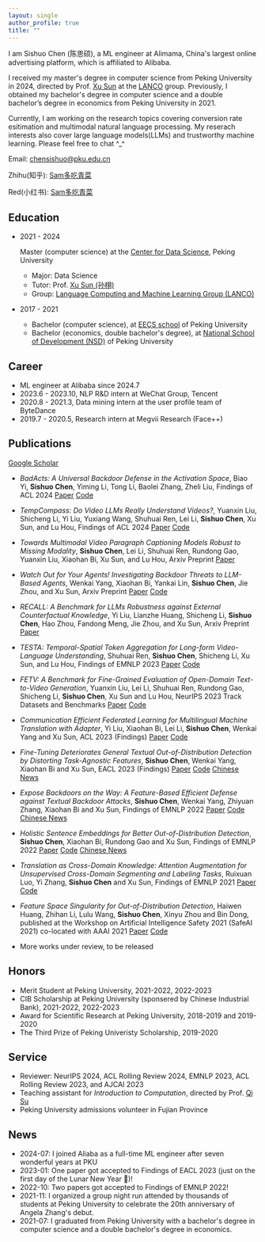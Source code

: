 ```yaml
---
layout: single
author_profile: true
title: ""
---
```


I am Sishuo Chen (陈思硕), a ML engineer at Alimama, China's largest online advertising platform, which is affiliated to Alibaba. 

I received my master's degree in computer science from Peking University in 2024, directed by Prof. [Xu Sun](https://xusun26.github.io/) at the [LANCO](https://lancopku.github.io/) group. 
Previously, I obtained my bachelor's degree in computer science and a double bachelor’s degree in economics from Peking University in 2021.

Currently, I am working on the research topics covering conversion rate esitimation and multimodal natural language processing.
My reserach interests also cover large language models(LLMs) and trustworthy machine learning.
Please feel free to chat ^_^

Email: [chensishuo@pku.edu.cn](mailto:chensishuo@pku.edu.cn)

Zhihu(知乎): [Sam多吃青菜](https://www.zhihu.com/people/journey-17-51/columns)

Red(小红书): [Sam多吃青菜](https://www.xiaohongshu.com/user/profile/5b40a80311be103d7c8cfa08?xhsshare=CopyLink&appuid=5b40a80311be103d7c8cfa08&apptime=1721415921)



## Education 

-  2021 - 2024 
    
    Master (computer science) at the [Center for Data Science](https://www.ds.pku.edu.cn/), Peking University
    
    -    Major: Data Science    
    -    Tutor: Prof. [Xu Sun (孙栩)](https://xusun.org)
    -    Group:  [Language Computing and Machine Learning Group (LANCO)](https://lancopku.github.io/)
- 2017 - 2021
    
    -    Bachelor (computer science), at [EECS school](https://eecs.pku.edu.cn/) of Peking University
    -    Bachelor (economics, double bachelor's degree), at [National School of Development (NSD)](https://en.nsd.pku.edu.cn/) of Peking University

## Career 
- ML engineer at Alibaba since 2024.7
- 2023.6 - 2023.10, NLP R&D intern at WeChat Group, Tencent
- 2020.8 - 2021.3, Data mining intern at the user profile team of ByteDance   
- 2019.7 - 2020.5, Research intern at Megvii Research (Face++) 

## Publications 
 
[Google Scholar](https://scholar.google.com/citations?user=Jn6gAIAAAAAJ&hl=en) 


- *BadActs: A Universal Backdoor Defense in the Activation Space*, Biao Yi, **Sishuo Chen**, Yiming Li, Tong Li, Baolei Zhang, Zheli Liu, Findings of ACL 2024 [Paper](https://arxiv.org/abs/2405.11227) [Code](https://github.com/clearloveclearlove/BadActs)

- *TempCompass: Do Video LLMs Really Understand Videos?*, Yuanxin Liu, Shicheng Li, Yi Liu, Yuxiang Wang, Shuhuai Ren, Lei Li, **Sishuo Chen**, Xu Sun, and Lu Hou, Findings of ACL 2024 [Paper](https://arxiv.org/abs/2403.00476) [Code](https://arxiv.org/abs/2403.00476)

- *Towards Multimodal Video Paragraph Captioning Models Robust to Missing Modality*, **Sishuo Chen**, Lei Li,  Shuhuai Ren, Rundong Gao, Yuanxin Liu, Xiaohan Bi, Xu Sun, and Lu Hou, Arxiv Preprint [Paper](https://arxiv.org/abs/2403.19221)

- *Watch Out for Your Agents! Investigating Backdoor Threats to LLM-Based Agents*, Wenkai Yang, Xiaohan Bi, Yankai Lin, **Sishuo Chen**, Jie Zhou, and Xu Sun, Arxiv Preprint [Paper](https://arxiv.org/abs/2402.11208) [Code](https://github.com/lancopku/agent-backdoor-attacks)

- *RECALL: A Benchmark for LLMs Robustness against External Counterfactual Knowledge*, Yi Liu, Lianzhe Huang, Shicheng Li, **Sishuo Chen**, Hao Zhou, Fandong Meng, Jie Zhou, and Xu Sun, Arxiv Preprint [Paper](https://arxiv.org/abs/2311.08147) 

- *TESTA: Temporal-Spatial Token Aggregation
for Long-form Video-Language Understanding*, Shuhuai Ren, **Sishuo Chen**, Shicheng Li, Xu Sun, and Lu Hou, Findings of EMNLP 2023 [Paper](https://arxiv.org/pdf/2310.19060.pdf) [Code](https://github.com/RenShuhuai-Andy/TESTA)

- *FETV: A Benchmark for Fine-Grained Evaluation of Open-Domain Text-to-Video Generation*, Yuanxin Liu, Lei Li, Shuhuai Ren, Rundong Gao, Shicheng Li, **Sishuo Chen**, Xu Sun and Lu Hou, NeurIPS 2023 Track Datasets and Benchmarks [Paper](https://nips.cc/virtual/2023/poster/73413) [Code](https://github.com/llyx97/FETV)

- *Communication Efficient Federated Learning for Multilingual Machine Translation with Adapter*, Yi Liu, Xiaohan Bi, Lei Li, **Sishuo Chen**, Wenkai Yang and Xu Sun, ACL 2023 (Findings)  [Paper](https://arxiv.org/abs/2305.12449) [Code](https://github.com/lancopku/FedMNMT)

- *Fine-Tuning Deteriorates General Textual Out-of-Distribution Detection by Distorting Task-Agnostic Features*, **Sishuo Chen**, Wenkai Yang, Xiaohan Bi and Xu Sun, EACL 2023 (Findings) [Paper](https://arxiv.org/abs/2301.12715) [Code](https://github.com/lancopku/GNOME) [Chinese News](https://mp.weixin.qq.com/s/LYG9nKLVU6C2l1o51Jygeg)

- *Expose Backdoors on the Way: A Feature-Based Efficient Defense against Textual Backdoor Attacks*, **Sishuo Chen**, Wenkai Yang, Zhiyuan Zhang, Xiaohan Bi and Xu Sun, Findings of EMNLP 2022 [Paper](https://arxiv.org/abs/2210.07907) [Code](https://github.com/lancopku/DAN) [Chinese News](https://mp.weixin.qq.com/s/-LvfCMSsDimmlVlOBedu5Q)

- *Holistic Sentence Embeddings for Better Out-of-Distribution Detection*, **Sishuo Chen**, Xiaohan Bi, Rundong Gao and Xu Sun, Findings of EMNLP 2022 [Paper](https://arxiv.org/abs/2210.07485) [Code](https://github.com/lancopku/Avg-Avg) [Chinese News](https://mp.weixin.qq.com/s/A_aKO5xFkALxM8tC4alGRg)

-  *Translation as Cross-Domain Knowledge: Attention Augmentation for Unsupervised Cross-Domain Segmenting and Labeling Tasks*, Ruixuan Luo, Yi Zhang, **Sishuo Chen** and Xu Sun, Findings of EMNLP 2021 [Paper](https://aclanthology.org/2021.findings-emnlp.163.pdf) [Code](https://github.com/lancopku/Attention-Augmentation) 

 - *Feature Space Singularity for Out-of-Distribution Detection*, Haiwen Huang, Zhihan Li, Lulu Wang, **Sishuo Chen**, Xinyu  Zhou and  Bin  Dong, published at the Workshop on Artificial Intelligence Safety 2021 (SafeAI 2021) co-located with AAAI 2021  [Paper](https://arxiv.org/abs/2011.14654) [Code](https://github.com/megvii-research/FSSD_OoD_Detection)
 - More works under review, to be released

## Honors

- Merit Student at Peking University, 2021-2022, 2022-2023
- CIB Scholarship at Peking University (sponsered by Chinese Industrial Bank), 2021-2022, 2022-2023
- Award for Scientific Research at Peking University, 2018-2019 and 2019-2020
- The Third Prize of Peking Univeristy Scholarship, 2019-2020

## Service
- Reviewer: NeurIPS 2024, ACL Rolling Review 2024, EMNLP 2023, ACL Rolling Review 2023, and AJCAI 2023
- Teaching assistant for *Introduction to Computation*, directed by Prof. [Qi Su](https://pkudh.org/service/suqi/)
- Peking University admissions volunteer in Fujian Province


## News
- 2024-07: I joined Aliaba as a full-time ML engineer after seven wonderful years at PKU
- 2023-01: One paper got accepted to Findings of EACL 2023 (just on the first day of the Lunar New Year 🎉)!
- 2022-10: Two papers got accepted to Findings of EMNLP 2022!
- 2021-11: I organized a group night run attended by thousands of students at Peking University to celebrate the 20th anniversary of Angela Zhang's debut.
- 2021-07: I graduated from Peking University with a bachelor's degree in computer science and a double bachelor's degree in economics.

